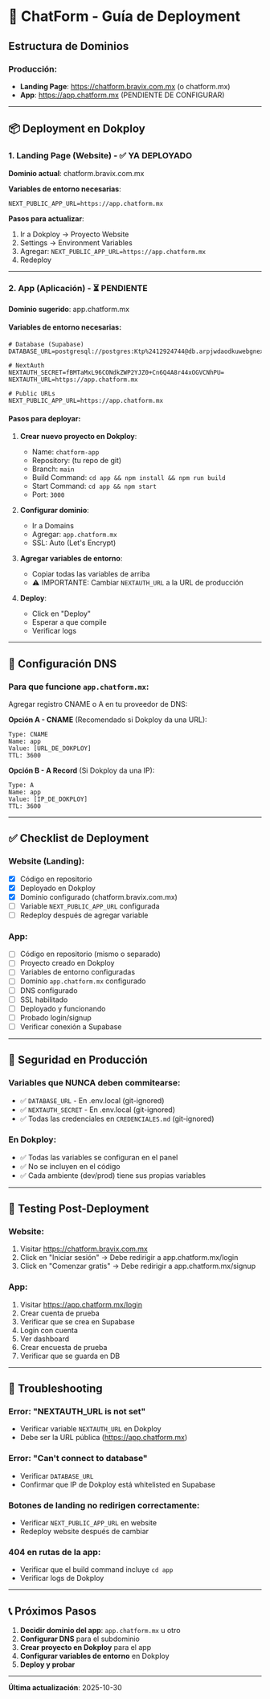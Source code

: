# 🚀 ChatForm - Guía de Deployment

## Estructura de Dominios

### Producción:
- **Landing Page**: https://chatform.bravix.com.mx (o chatform.mx)
- **App**: https://app.chatform.mx (PENDIENTE DE CONFIGURAR)

---

## 📦 Deployment en Dokploy

### 1. Landing Page (Website) - ✅ YA DEPLOYADO

**Dominio actual**: chatform.bravix.com.mx

**Variables de entorno necesarias**:
```env
NEXT_PUBLIC_APP_URL=https://app.chatform.mx
```

**Pasos para actualizar**:
1. Ir a Dokploy → Proyecto Website
2. Settings → Environment Variables
3. Agregar: `NEXT_PUBLIC_APP_URL=https://app.chatform.mx`
4. Redeploy

---

### 2. App (Aplicación) - ⏳ PENDIENTE

**Dominio sugerido**: app.chatform.mx

#### Variables de entorno necesarias:

```env
# Database (Supabase)
DATABASE_URL=postgresql://postgres:Ktp%2412924744@db.arpjwdaodkuwebgnexce.supabase.co:5432/postgres

# NextAuth
NEXTAUTH_SECRET=fBMTaMxL96CONdkZWP2YJZ0+Cn6Q4A8r44xOGVCNhPU=
NEXTAUTH_URL=https://app.chatform.mx

# Public URLs
NEXT_PUBLIC_APP_URL=https://app.chatform.mx
```

#### Pasos para deployar:

1. **Crear nuevo proyecto en Dokploy**:
   - Name: `chatform-app`
   - Repository: (tu repo de git)
   - Branch: `main`
   - Build Command: `cd app && npm install && npm run build`
   - Start Command: `cd app && npm start`
   - Port: `3000`

2. **Configurar dominio**:
   - Ir a Domains
   - Agregar: `app.chatform.mx`
   - SSL: Auto (Let's Encrypt)

3. **Agregar variables de entorno**:
   - Copiar todas las variables de arriba
   - ⚠️ IMPORTANTE: Cambiar `NEXTAUTH_URL` a la URL de producción

4. **Deploy**:
   - Click en "Deploy"
   - Esperar a que compile
   - Verificar logs

---

## 🔧 Configuración DNS

### Para que funcione `app.chatform.mx`:

Agregar registro CNAME o A en tu proveedor de DNS:

**Opción A - CNAME** (Recomendado si Dokploy da una URL):
```
Type: CNAME
Name: app
Value: [URL_DE_DOKPLOY]
TTL: 3600
```

**Opción B - A Record** (Si Dokploy da una IP):
```
Type: A
Name: app
Value: [IP_DE_DOKPLOY]
TTL: 3600
```

---

## ✅ Checklist de Deployment

### Website (Landing):
- [x] Código en repositorio
- [x] Deployado en Dokploy
- [x] Dominio configurado (chatform.bravix.com.mx)
- [ ] Variable `NEXT_PUBLIC_APP_URL` configurada
- [ ] Redeploy después de agregar variable

### App:
- [ ] Código en repositorio (mismo o separado)
- [ ] Proyecto creado en Dokploy
- [ ] Variables de entorno configuradas
- [ ] Dominio `app.chatform.mx` configurado
- [ ] DNS configurado
- [ ] SSL habilitado
- [ ] Deployado y funcionando
- [ ] Probado login/signup
- [ ] Verificar conexión a Supabase

---

## 🔐 Seguridad en Producción

### Variables que NUNCA deben commitearse:
- ✅ `DATABASE_URL` - En .env.local (git-ignored)
- ✅ `NEXTAUTH_SECRET` - En .env.local (git-ignored)
- ✅ Todas las credenciales en `CREDENCIALES.md` (git-ignored)

### En Dokploy:
- ✅ Todas las variables se configuran en el panel
- ✅ No se incluyen en el código
- ✅ Cada ambiente (dev/prod) tiene sus propias variables

---

## 🧪 Testing Post-Deployment

### Website:
1. Visitar https://chatform.bravix.com.mx
2. Click en "Iniciar sesión" → Debe redirigir a app.chatform.mx/login
3. Click en "Comenzar gratis" → Debe redirigir a app.chatform.mx/signup

### App:
1. Visitar https://app.chatform.mx/login
2. Crear cuenta de prueba
3. Verificar que se crea en Supabase
4. Login con cuenta
5. Ver dashboard
6. Crear encuesta de prueba
7. Verificar que se guarda en DB

---

## 🐛 Troubleshooting

### Error: "NEXTAUTH_URL is not set"
- Verificar variable `NEXTAUTH_URL` en Dokploy
- Debe ser la URL pública (https://app.chatform.mx)

### Error: "Can't connect to database"
- Verificar `DATABASE_URL`
- Confirmar que IP de Dokploy está whitelisted en Supabase

### Botones de landing no redirigen correctamente:
- Verificar `NEXT_PUBLIC_APP_URL` en website
- Redeploy website después de cambiar

### 404 en rutas de la app:
- Verificar que el build command incluye `cd app`
- Verificar logs de Dokploy

---

## 📞 Próximos Pasos

1. **Decidir dominio del app**: `app.chatform.mx` u otro
2. **Configurar DNS** para el subdominio
3. **Crear proyecto en Dokploy** para el app
4. **Configurar variables de entorno** en Dokploy
5. **Deploy y probar**

---

**Última actualización**: 2025-10-30

